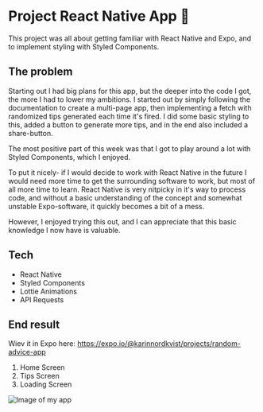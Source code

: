 # Project React Native App 📱

This project was all about getting familiar with React Native and Expo, and to implement styling with Styled Components.

## The problem

Starting out I had big plans for this app, but the deeper into the code I got, the more I had to lower my ambitions. I started out by simply following the documentation to create a multi-page app, then implementing a fetch with randomized tips generated each time it's fired. I did some basic styling to this, added a button to generate more tips, and in the end also included a share-button.

The most positive part of this week was that I got to play around a lot with Styled Components, which I enjoyed.

To put it nicely- if I would decide to work with React Native in the future I would need more time to get the surrounding software to work, but most of all more time to learn. React Native is very nitpicky in it's way to process code, and without a basic understanding of the concept and somewhat unstable Expo-software, it quickly becomes a bit of a mess.

However, I enjoyed trying this out, and I can appreciate that this basic knowledge I now have is valuable.

## Tech

- React Native
- Styled Components
- Lottie Animations
- API Requests

## End result

Wiev it in Expo here: https://expo.io/@karinnordkvist/projects/random-advice-app

1. Home Screen
2. Tips Screen
3. Loading Screen

![Image of my app](http://karinnordkvist.se/developer/images/karin-nordkvist-frontend-developer-react-native-app-v2.jpg 'Advice - React Native App')
